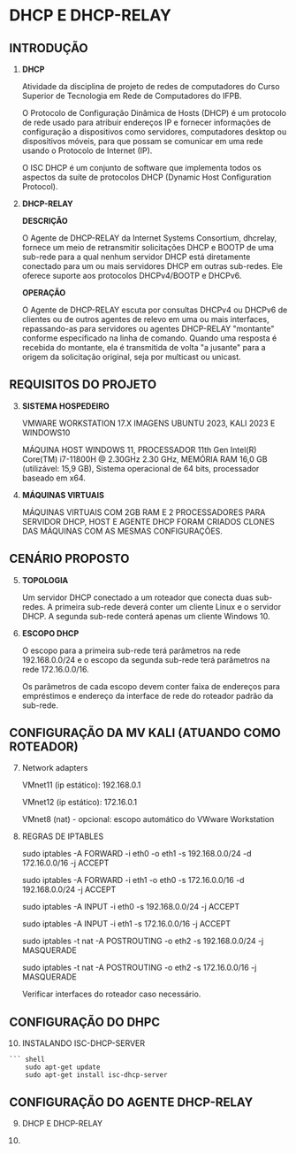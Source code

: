 # DHCP E DHCP-RELAY

## INTRODUÇÃO 
    
   1. **DHCP**

        Atividade da disciplina de projeto de redes de computadores do Curso Superior de Tecnologia em Rede de Computadores do IFPB.

        O Protocolo de Configuração Dinâmica de Hosts (DHCP) é um protocolo de rede usado para atribuir endereços IP e fornecer informações de configuração a dispositivos como servidores, computadores desktop ou dispositivos móveis, para que possam se comunicar em uma rede usando o Protocolo de Internet (IP).
    
        O ISC DHCP é um conjunto de software que implementa todos os aspectos da suíte de protocolos DHCP (Dynamic Host Configuration Protocol).

   2. **DHCP-RELAY**

        **DESCRIÇÃO**

        O Agente de DHCP-RELAY da Internet Systems Consortium, dhcrelay, fornece um meio de retransmitir solicitações DHCP e BOOTP de uma sub-rede para a qual nenhum servidor DHCP está diretamente conectado para um ou mais servidores DHCP em outras sub-redes. Ele oferece suporte aos protocolos DHCPv4/BOOTP e DHCPv6.

        **OPERAÇÃO**
    
        O Agente de DHCP-RELAY escuta por consultas DHCPv4 ou DHCPv6 de clientes ou de outros agentes de relevo em uma ou mais interfaces, repassando-as para servidores ou agentes DHCP-RELAY "montante" conforme especificado na linha de comando. Quando uma resposta é recebida do montante, ela é transmitida de volta "a jusante" para a origem da solicitação original, seja por multicast ou unicast.

## REQUISITOS DO PROJETO

   3. **SISTEMA HOSPEDEIRO**

        VMWARE WORKSTATION 17.X
        IMAGENS UBUNTU 2023, KALI 2023 E WINDOWS10

        MÁQUINA HOST WINDOWS 11, PROCESSADOR 11th Gen Intel(R) Core(TM) i7-11800H @ 2.30GHz   2.30 GHz, MEMÓRIA RAM 16,0 GB (utilizável: 15,9 GB), Sistema operacional de 64 bits, processador baseado em x64. 

   4. **MÁQUINAS VIRTUAIS** 

        MÁQUINAS VIRTUAIS COM 2GB RAM E 2 PROCESSADORES PARA SERVIDOR DHCP, HOST E AGENTE DHCP FORAM CRIADOS CLONES DAS MÁQUINAS COM AS MESMAS CONFIGURAÇÕES.

## CENÁRIO PROPOSTO

   5. **TOPOLOGIA**

        Um servidor DHCP conectado a um roteador que conecta duas sub-redes. A primeira sub-rede deverá conter um cliente Linux e o servidor DHCP. A segunda sub-rede conterá apenas um cliente Windows 10.

   6. **ESCOPO DHCP**

        O escopo para a primeira sub-rede terá parâmetros na rede 192.168.0.0/24 e o escopo da segunda sub-rede terá parâmetros na rede 172.16.0.0/16.

        Os parâmetros de cada escopo devem conter faixa de endereços para empréstimos e endereço da interface de rede do roteador padrão da sub-rede.

## CONFIGURAÇÃO DA MV KALI (ATUANDO COMO ROTEADOR)

   7. Network adapters

        VMnet11 (ip estático): 192.168.0.1

        VMnet12 (ip estático): 172.16.0.1

        VMnet8 (nat) - opcional: escopo automático do VWware Workstation

   8. REGRAS DE IPTABLES

        sudo iptables -A FORWARD -i eth0 -o eth1 -s 192.168.0.0/24 -d 172.16.0.0/16 -j ACCEPT

        sudo iptables -A FORWARD -i eth1 -o eth0 -s 172.16.0.0/16 -d 192.168.0.0/24 -j ACCEPT

        sudo iptables -A INPUT -i eth0 -s 192.168.0.0/24 -j ACCEPT

        sudo iptables -A INPUT -i eth1 -s 172.16.0.0/16 -j ACCEPT

        sudo iptables -t nat -A POSTROUTING -o eth2 -s 192.168.0.0/24 -j MASQUERADE

        sudo iptables -t nat -A POSTROUTING -o eth2 -s 172.16.0.0/16 -j MASQUERADE

        Verificar interfaces do roteador caso necessário.

## CONFIGURAÇÃO DO DHPC

   10. INSTALANDO ISC-DHCP-SERVER

    ``` shell
        sudo apt-get update
        sudo apt-get install isc-dhcp-server
        

## CONFIGURAÇÃO DO AGENTE DHCP-RELAY

   9. DHCP E DHCP-RELAY

3. 